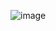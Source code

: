 ![image](https://github.com/BlackAnon22/BlackAnon22.github.io/assets/67879936/f6fa9362-11ab-4782-b5dd-7344b2447c72)

